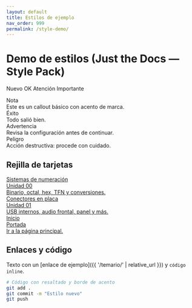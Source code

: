 ```yaml
---
layout: default
title: Estilos de ejemplo
nav_order: 999
permalink: /style-demo/
---
```


# Demo de estilos (Just the Docs — Style Pack)

<span class="badge">Nuevo</span> <span class="badge success">OK</span> <span class="badge warning">Atención</span> <span class="badge danger">Importante</span>

<div class="callout">
  <div class="title">Nota</div>
  Este es un callout básico con acento de marca.
</div>

<div class="callout success">
  <div class="title">Éxito</div>
  Todo salió bien.
</div>

<div class="callout warning">
  <div class="title">Advertencia</div>
  Revisa la configuración antes de continuar.
</div>

<div class="callout danger">
  <div class="title">Peligro</div>
  Acción destructiva: procede con cuidado.
</div>

## Rejilla de tarjetas
<div class="grid-cards">
  <a class="card" href="{{ '/temario/00_sistemas_de_numeracion/' | relative_url }}">
    <div class="card-title">Sistemas de numeración</div>
    <div class="card-meta">Unidad 00</div>
    <div>Binario, octal, hex, TFN y conversiones.</div>
  </a>
  <a class="card" href="{{ '/temario/01_conectores_en_placa/' | relative_url }}">
    <div class="card-title">Conectores en placa</div>
    <div class="card-meta">Unidad 01</div>
    <div>USB internos, audio frontal, panel y más.</div>
  </a>
  <a class="card" href="{{ '/' | relative_url }}">
    <div class="card-title">Inicio</div>
    <div class="card-meta">Portada</div>
    <div>Ir a la página principal.</div>
  </a>
</div>

## Enlaces y código
Texto con un [enlace de ejemplo]({{ '/temario/' | relative_url }}) y `código inline`.
```bash
# Código con resaltado y borde de acento
git add .
git commit -m "Estilo nuevo"
git push
```
